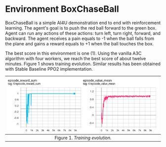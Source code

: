 # Environment BoxChaseBall

BoxChaseBall is a simple AI4U demonstration end to end with reinforcement learning. The agent's goal is to push the red ball forward to the green box.  Agent can run any actions of these actions: turn left, turn right, forward, and backward. The agent receives a pain equals to -1 when the ball falls from the plane and gains a reward equals to +1 when the ball touches the box. 

The best score in this environment is one (1). Using the vanilla A3C algorithm with four workers, we reach the best score of about twelve minutes. Figure 1 shows training evolution. Similar results has been obtained with Stable Baseline PPO2 implementation.

| ![Chase Agent](/doc/images/ballrollertraining.png) |
| :--: |
| Figure 1. *Training evolution.* |